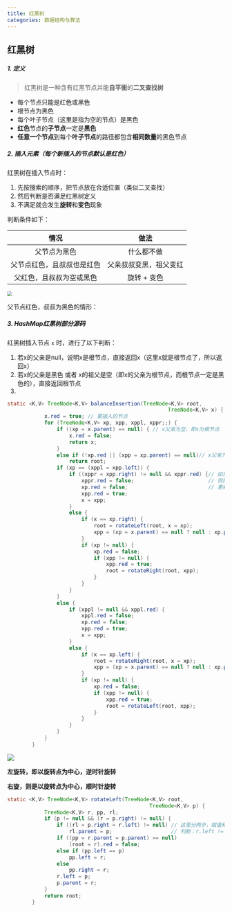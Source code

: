 ```yaml
---
title: 红黑树
categories: 数据结构与算法
---
```




## 红黑树

##### 1. 定义

> 红黑树是一种含有红黑节点并能**自平衡**的**二叉查找树**

- 每个节点只能是红色或黑色
- 根节点为黑色
- 每个叶子节点（这里是指为空的节点）是黑色
- **红色**节点的**子节点**一定是**黑色**
- **任意一个节点**到每个**叶子节点**的路径都包含**相同数量**的黑色节点

##### 2. 插入元素（每个新插入的节点默认是红色）

红黑树在插入节点时：

1. 先按搜索的顺序，把节点放在合适位置（类似二叉查找）
2. 然后判断是否满足红黑树定义
3. 不满足就会发生**旋转**和**变色**现象

判断条件如下：

|            情况            |          做法          |
| :------------------------: | :--------------------: |
|        父节点为黑色        |       什么都不做       |
| 父节点红色，且叔叔也是红色 | 父亲叔叔变黑，祖父变红 |
|  父红色，且叔叔为空或黑色  |      旋转 + 变色       |

<img src="https://gitee.com/aurora1004/pictures/raw/master/20210430111115.png" style="zoom:67%;" />

父节点红色，叔叔为黑色的情形：



##### 3. HashMap红黑树部分源码

红黑树插入节点 `x` 时，进行了以下判断：

1. 若x的父亲是null，说明x是根节点，直接返回x（这里x就是根节点了，所以返回x）
2. 若x的父亲是黑色 或者 x的祖父是空（即x的父亲为根节点，而根节点一定是黑色的），直接返回根节点
3. 

```Java
static <K,V> TreeNode<K,V> balanceInsertion(TreeNode<K,V> root,
                                                    TreeNode<K,V> x) {
            x.red = true; // 要插入的节点
            for (TreeNode<K,V> xp, xpp, xppl, xppr;;) {
                if ((xp = x.parent) == null) { // x父亲为空，即x为根节点
                    x.red = false;
                    return x;
                }
                else if (!xp.red || (xpp = xp.parent) == null)// x父亲为黑色 或者 x祖父为空，不用调整
                    return root;
                if (xp == (xppl = xpp.left)) {
                    if ((xppr = xpp.right) != null && xppr.red) {// 如果父亲叔叔都是红色
                        xppr.red = false;						 // 则把父亲叔叔改成黑色，祖父改成红色
                        xp.red = false;							 // 更新当前节点为祖父，进行下一次循环
                        xpp.red = true;
                        x = xpp;
                    }
                    else {
                        if (x == xp.right) {
                            root = rotateLeft(root, x = xp);
                            xpp = (xp = x.parent) == null ? null : xp.parent;
                        }
                        if (xp != null) {
                            xp.red = false;
                            if (xpp != null) {
                                xpp.red = true;
                                root = rotateRight(root, xpp);
                            }
                        }
                    }
                }
                else {
                    if (xppl != null && xppl.red) {
                        xppl.red = false;
                        xp.red = false;
                        xpp.red = true;
                        x = xpp;
                    }
                    else {
                        if (x == xp.left) {
                            root = rotateRight(root, x = xp);
                            xpp = (xp = x.parent) == null ? null : xp.parent;
                        }
                        if (xp != null) {
                            xp.red = false;
                            if (xpp != null) {
                                xpp.red = true;
                                root = rotateLeft(root, xpp);
                            }
                        }
                    }
                }
            }
        }
```

![](E:\吴和泽\NotepadFile\resources\rotate.png)

**左旋转，即以旋转点为中心，逆时针旋转**

**右旋，则是以旋转点为中心，顺时针旋转**

```Java
static <K,V> TreeNode<K,V> rotateLeft(TreeNode<K,V> root,
                                              TreeNode<K,V> p) {
            TreeNode<K,V> r, pp, rl;
            if (p != null && (r = p.right) != null) {
                if ((rl = p.right = r.left) != null) // 这里分两步，赋值和判断											   									 	 // 赋值：r1 = r.left 且 p.right = r.left
                    rl.parent = p;					 // 判断：r.left != null
                if ((pp = r.parent = p.parent) == null)
                    (root = r).red = false;
                else if (pp.left == p)
                    pp.left = r;
                else
                    pp.right = r;
                r.left = p;
                p.parent = r;
            }
            return root;
        }
```

